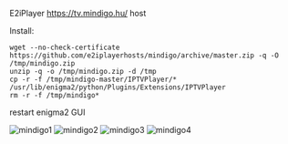 E2iPlayer https://tv.mindigo.hu/ host

Install:

~~~
wget --no-check-certificate https://github.com/e2iplayerhosts/mindigo/archive/master.zip -q -O /tmp/mindigo.zip
unzip -q -o /tmp/mindigo.zip -d /tmp
cp -r -f /tmp/mindigo-master/IPTVPlayer/* /usr/lib/enigma2/python/Plugins/Extensions/IPTVPlayer
rm -r -f /tmp/mindigo*
~~~

restart enigma2 GUI

![mindigo1](https://user-images.githubusercontent.com/6920933/54862543-f7a9fd00-4d3c-11e9-9faf-6b6d1b38dd5a.jpg)
![mindigo2](https://user-images.githubusercontent.com/6920933/54862554-0abccd00-4d3d-11e9-8a8e-209ac38f3fbf.jpg)
![mindigo3](https://user-images.githubusercontent.com/6920933/54862558-0ee8ea80-4d3d-11e9-9563-f931e4213074.jpg)
![mindigo4](https://user-images.githubusercontent.com/6920933/54862561-13150800-4d3d-11e9-9012-3a88efafcd81.jpg)
